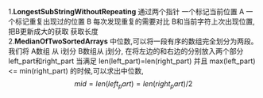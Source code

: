 1.**LongestSubStringWithoutRepeating**
 通过两个指针  一个标记当前位置 A 一个标记重复出现过的位置 B 
 每次发现重复的需要对比 B和当前字符上次出现位置,把B更新成大的获取 获取长度  
2.**MedianOfTwoSortedArrays** 中位数,可以将一段有序的数组完全划分为两段。
我们将 A数组 从 i划分  B数组从 j划分,
在将左边的和右边的分别放入两个部分   left_part和right_part
当满足  len(left_part)=len(right_part) 并且 max(left_part)<= min(right_part)
的时候,可以求出中位数,
$$mid=len(left_part)=len(right_part) / 2$$
 
 
  
 
